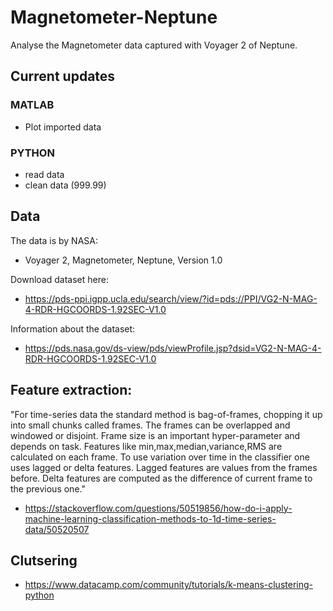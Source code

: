 # Magnetometer-Neptune
Analyse the Magnetometer data captured with Voyager 2 of Neptune.


## Current updates
### MATLAB
* Plot imported data

### PYTHON
* read data
* clean data (999.99)


## Data
The data is by NASA:
* Voyager 2, Magnetometer, Neptune, Version 1.0

Download dataset here:
* https://pds-ppi.igpp.ucla.edu/search/view/?id=pds://PPI/VG2-N-MAG-4-RDR-HGCOORDS-1.92SEC-V1.0

Information about the dataset: 
* https://pds.nasa.gov/ds-view/pds/viewProfile.jsp?dsid=VG2-N-MAG-4-RDR-HGCOORDS-1.92SEC-V1.0

## Feature extraction:
"For time-series data the standard method is bag-of-frames, chopping it up into small chunks called frames. The frames can be overlapped and windowed or disjoint. Frame size is an important hyper-parameter and depends on task. Features like min,max,median,variance,RMS are calculated on each frame. To use variation over time in the classifier one uses lagged or delta features. Lagged features are values from the frames before. Delta features are computed as the difference of current frame to the previous one."
* https://stackoverflow.com/questions/50519856/how-do-i-apply-machine-learning-classification-methods-to-1d-time-series-data/50520507

## Clutsering
* https://www.datacamp.com/community/tutorials/k-means-clustering-python
